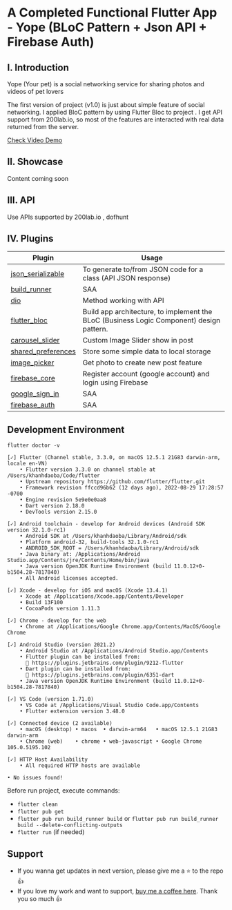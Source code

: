 # A Completed Functional Flutter App - Yope (BLoC Pattern + Json API + Firebase Auth)

<!-- banner hear -->
<!-- ![Banner](https://raw.githubusercontent.com/KhoaSuperman/findseat/apply_bloc/sample_data/github_screenshots/YoutubeBanner_v2_medium.png) -->

## I. Introduction

Yope (Your pet) is a social networking service for sharing photos and videos of pet lovers

The first version of project (v1.0) is just about simple feature of social networking. I applied BloC pattern by using Flutter Bloc to project . I get API support from 200lab.io, so most of the features are interacted with real data returned from the server.

[Check Video Demo]()

## II. Showcase

Content coming soon

## III. API

Use APIs supported by 200lab.io , dofhunt

## IV. Plugins

| Plugin | Usage|
| ------------------------------------------------------------------------ | ---------------------------------------------------------------------------------------- |
| [json_serializable](https://pub.dev/packages/json_serializable)          | To generate to/from JSON code for a class (API JSON response)                            | [json_annotation](https://pub.dev/packages/json_annotation#-readme-tab-) | Same as above (SAA) |
| [build_runner](http://build_runner)                                      | SAA                                                                                      |
| [dio](https://pub.dev/packages/dio)                                      | Method working with API                                                                  |
| [flutter_bloc](https://pub.dev/packages/flutter_bloc)                    | Build app architecture, to implement the BLoC (Business Logic Component) design pattern. |
| [carousel_slider](https://pub.dev/packages/carousel_slider#-readme-tab-) | Custom Image Slider show in post                                                         |
| [shared_preferences](https://pub.dev/packages/shared_preferences)        | Store some simple data to local storage                                                  |
| [image_picker](https://pub.dev/packages/image_picker)                    | Get photo to create new post feature                                                     |
| [firebase_core](https://pub.dev/packages/firebase_core)                  | Register account (google account) and login using Firebase                               |
| [google_sign_in](https://pub.dev/packages/google_sign_in)                | SAA                                                                                      |
| [firebase_auth](https://pub.dev/packages/firebase_auth)                  | SAA                                                                                      |

## Development Environment

`flutter doctor -v`

```
[✓] Flutter (Channel stable, 3.3.0, on macOS 12.5.1 21G83 darwin-arm, locale en-VN)
    • Flutter version 3.3.0 on channel stable at /Users/khanhdaoba/Code/flutter
    • Upstream repository https://github.com/flutter/flutter.git
    • Framework revision ffccd96b62 (12 days ago), 2022-08-29 17:28:57 -0700
    • Engine revision 5e9e0e0aa8
    • Dart version 2.18.0
    • DevTools version 2.15.0

[✓] Android toolchain - develop for Android devices (Android SDK version 32.1.0-rc1)
    • Android SDK at /Users/khanhdaoba/Library/Android/sdk
    • Platform android-32, build-tools 32.1.0-rc1
    • ANDROID_SDK_ROOT = /Users/khanhdaoba/Library/Android/sdk
    • Java binary at: /Applications/Android Studio.app/Contents/jre/Contents/Home/bin/java
    • Java version OpenJDK Runtime Environment (build 11.0.12+0-b1504.28-7817840)
    • All Android licenses accepted.

[✓] Xcode - develop for iOS and macOS (Xcode 13.4.1)
    • Xcode at /Applications/Xcode.app/Contents/Developer
    • Build 13F100
    • CocoaPods version 1.11.3

[✓] Chrome - develop for the web
    • Chrome at /Applications/Google Chrome.app/Contents/MacOS/Google Chrome

[✓] Android Studio (version 2021.2)
    • Android Studio at /Applications/Android Studio.app/Contents
    • Flutter plugin can be installed from:
      🔨 https://plugins.jetbrains.com/plugin/9212-flutter
    • Dart plugin can be installed from:
      🔨 https://plugins.jetbrains.com/plugin/6351-dart
    • Java version OpenJDK Runtime Environment (build 11.0.12+0-b1504.28-7817840)

[✓] VS Code (version 1.71.0)
    • VS Code at /Applications/Visual Studio Code.app/Contents
    • Flutter extension version 3.48.0

[✓] Connected device (2 available)
    • macOS (desktop) • macos  • darwin-arm64   • macOS 12.5.1 21G83 darwin-arm
    • Chrome (web)    • chrome • web-javascript • Google Chrome 105.0.5195.102

[✓] HTTP Host Availability
    • All required HTTP hosts are available

• No issues found!

```

Before run project, execute commands:

- `flutter clean`
- `flutter pub get`
- `flutter pub run build_runner build` or `flutter pub run build_runner build --delete-conflicting-outputs`
- `flutter run` (if needed)

## Support

- If you wanna get updates in next version, please give me a ⭐ to the repo 👍
- If you love my work and want to support, [buy me a coffee here](https://www.facebook.com/daokhanh1102/). Thank you so much 👍

